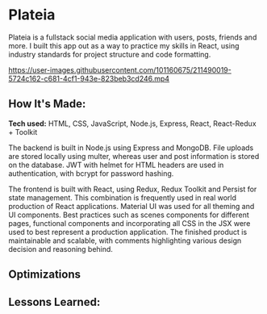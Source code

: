 # Plateia
Plateia is a fullstack social media application with users, posts, friends and more. I built this app out as a way to practice my skills in React, using industry standards for project structure and code formatting.

https://user-images.githubusercontent.com/101160675/211490019-5724c162-c681-4cf1-943e-823beb3cd246.mp4

## How It's Made:
**Tech used:** HTML, CSS, JavaScript, Node.js, Express, React, React-Redux + Toolkit

The backend is built in Node.js using Express and MongoDB. File uploads are stored locally using multer, whereas user and post information is stored on the database. JWT with helmet for HTML headers are used in authentication, with bcrypt for password hashing.

The frontend is built with React, using Redux, Redux Toolkit and Persist for state management. This combination is frequently used in real world production of React applications. Material UI was used for all theming and UI components.
Best practices such as scenes components for different pages, functional components and incorporating all CSS in the JSX were used to best represent a production application. The finished product is maintainable and scalable, with comments highlighting various design decision and reasoning behind.

## Optimizations


## Lessons Learned:


